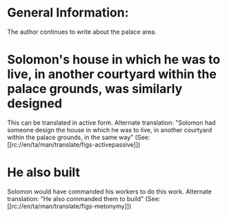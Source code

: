 # General Information:

The author continues to write about the palace area.

# Solomon's house in which he was to live, in another courtyard within the palace grounds, was similarly designed

This can be translated in active form. Alternate translation: "Solomon had someone design the house in which he was to live, in another courtyard within the palace grounds, in the same way" (See: [[rc://en/ta/man/translate/figs-activepassive]])

# He also built

Solomon would have commanded his workers to do this work. Alternate translation: "He also commanded them to build" (See: [[rc://en/ta/man/translate/figs-metonymy]])

